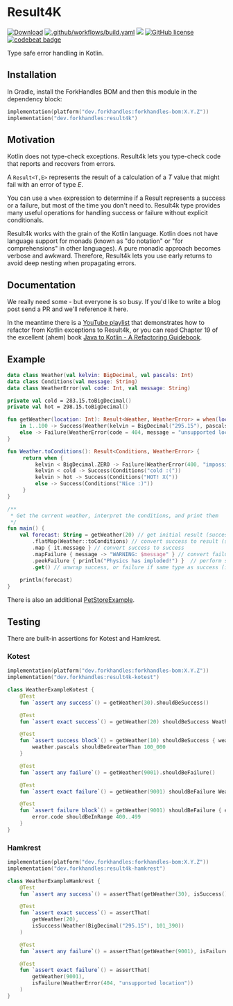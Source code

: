# Result4K

<a href="https://mvnrepository.com/artifact/dev.forkhandles"><img alt="Download" src="https://img.shields.io/maven-central/v/dev.forkhandles/forkhandles-bom"></a>
[![.github/workflows/build.yaml](https://github.com/fork-handles/forkhandles/actions/workflows/build.yaml/badge.svg)](https://github.com/fork-handles/forkhandles/actions/workflows/build.yaml)
<a href="https://codecov.io/gh/fork-handles/forkhandles"><img src="https://codecov.io/gh/fork-handles/forkhandles/branch/trunk/graph/badge.svg"/></a>
<a href="http//www.apache.org/licenses/LICENSE-2.0"><img alt="GitHub license" src="https://img.shields.io/badge/license-Apache%20License%202.0-blue.svg?style=flat"></a>
<a href="https://codebeat.co/projects/github-com-fork-handles-forkhandles-trunk"><img alt="codebeat badge" src="https://codebeat.co/badges/5b369ed4-af27-46f4-ad9c-a307d900617e"></a>

Type safe error handling in Kotlin.

## Installation
In Gradle, install the ForkHandles BOM and then this module in the dependency block:

```kotlin
implementation(platform("dev.forkhandles:forkhandles-bom:X.Y.Z"))
implementation("dev.forkhandles:result4k")
```

## Motivation

Kotlin does not type-check exceptions.  Result4k lets you type-check code that reports and recovers from errors.

A `Result<T,E>` represents the result of a calculation of a _T_ value that might fail with an error of type _E_.

You can use a `when` expression to determine if a Result represents a success or a failure, but most of the time you don't need to.  Result4k type provides many useful operations for handling success or failure without explicit conditionals.

Result4k works with the grain of the Kotlin language. Kotlin does not have language support for monads (known as "do notation" or "for comprehensions" in other languages). A pure monadic approach becomes verbose and awkward.  Therefore, Result4k lets you use early returns to avoid deep nesting when propagating errors.

## Documentation

We really need some - but everyone is so busy. If you'd like to write a blog post send a PR and we'll reference it here.

In the meantime there is a [YouTube playlist](https://youtube.com/playlist?list=PL1ssMPpyqochiZj41oLAtvht4ScUurHJH) that demonstrates how to refactor from Kotlin exceptions to Result4k, or you can read Chapter 19 of the excellent (ahem) book [Java to Kotlin - A Refactoring Guidebook](https://java-to-kotlin.dev/).

## Example

```kotlin
data class Weather(val kelvin: BigDecimal, val pascals: Int)
data class Conditions(val message: String)
data class WeatherError(val code: Int, val message: String)

private val cold = 283.15.toBigDecimal()
private val hot = 298.15.toBigDecimal()

fun getWeather(location: Int): Result<Weather, WeatherError> = when(location) {
    in 1..100 -> Success(Weather(kelvin = BigDecimal("295.15"), pascals = 101_390))
    else -> Failure(WeatherError(code = 404, message = "unsupported location"))
}

fun Weather.toConditions(): Result<Conditions, WeatherError> {
     return when {
         kelvin < BigDecimal.ZERO -> Failure(WeatherError(400, "impossible!"))
         kelvin < cold -> Success(Conditions("cold :("))
         kelvin > hot -> Success(Conditions("HOT! X("))
         else -> Success(Conditions("Nice :)"))
     }
}

/**
 * Get the current weather, interpret the conditions, and print them
 */
fun main() {
    val forecast: String = getWeather(20) // get initial result (success or failure)
        .flatMap(Weather::toConditions) // convert success to result (success or failure)
        .map { it.message } // convert success to success
        .mapFailure { message -> "WARNING: $message" } // convert failure to failure
        .peekFailure { println("Physics has imploded!") }  // perform side-effect if failure
        .get() // unwrap success, or failure if same type as success (in this case, String)
    
    println(forecast) 
}
```

There is also an additional [PetStoreExample](core/src/test/kotlin/dev/forkhandles/result4k/petStoreExample.kt).

## Testing

There are built-in assertions for Kotest and Hamkrest.

### Kotest

```kotlin
implementation(platform("dev.forkhandles:forkhandles-bom:X.Y.Z"))
implementation("dev.forkhandles:result4k-kotest")
```

```kotlin
class WeatherExampleKotest {
    @Test
    fun `assert any success`() = getWeather(30).shouldBeSuccess()

    @Test
    fun `assert exact success`() = getWeather(20) shouldBeSuccess Weather(BigDecimal("295.15"), 101_390)

    @Test
    fun `assert success block`() = getWeather(10) shouldBeSuccess { weather ->
        weather.pascals shouldBeGreaterThan 100_000
    }

    @Test
    fun `assert any failure`() = getWeather(9001).shouldBeFailure()

    @Test
    fun `assert exact failure`() = getWeather(9001) shouldBeFailure WeatherError(404, "unsupported location")

    @Test
    fun `assert failure block`() = getWeather(9001) shouldBeFailure { error ->
        error.code shouldBeInRange 400..499
    }
}
```

### Hamkrest

```kotlin
implementation(platform("dev.forkhandles:forkhandles-bom:X.Y.Z"))
implementation("dev.forkhandles:result4k-hamkrest")
```

```kotlin
class WeatherExampleHamkrest {
    @Test
    fun `assert any success`() = assertThat(getWeather(30), isSuccess())

    @Test
    fun `assert exact success`() = assertThat(
        getWeather(20),
        isSuccess(Weather(BigDecimal("295.15"), 101_390))
    )

    @Test
    fun `assert any failure`() = assertThat(getWeather(9001), isFailure())

    @Test
    fun `assert exact failure`() = assertThat(
        getWeather(9001),
        isFailure(WeatherError(404, "unsupported location"))
    )
}
```
